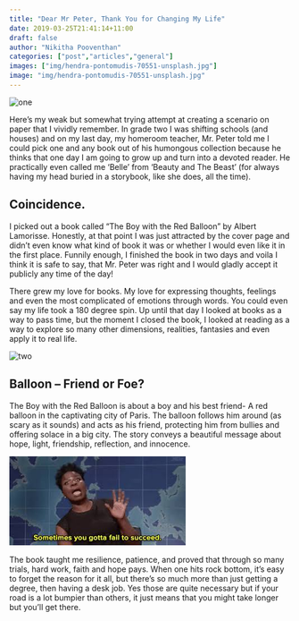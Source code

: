```yaml
---
title: "Dear Mr Peter, Thank You for Changing My Life"
date: 2019-03-25T21:41:14+11:00
draft: false
author: "Nikitha Pooventhan"
categories: ["post","articles","general"]
images: ["img/hendra-pontomudis-70551-unsplash.jpg"]
image: "img/hendra-pontomudis-70551-unsplash.jpg"
---
```


![one](/inline/heading-gifs/nikita25/one.jpg)

Here’s my weak but somewhat trying attempt at creating a scenario on paper that I vividly remember. In grade two I was shifting schools (and houses) and on my last day, my homeroom teacher, Mr. Peter told me I could pick one and any book out of his humongous collection because he thinks that one day I am going to grow up and turn into a devoted reader. He practically even called me ‘Belle’ from ‘Beauty and The Beast’ (for always having my head buried in a storybook, like she does, all the time).

## Coincidence.

I picked out a book called “The Boy with the Red Balloon” by Albert Lamorisse. Honestly, at that point I was just attracted by the cover page and didn’t even know what kind of book it was or whether I would even like it in the first place. Funnily enough, I finished the book in two days and voila I think it is safe to say, that Mr. Peter was right and I would gladly accept it publicly any time of the day!  

There grew my love for books. My love for expressing thoughts, feelings and even the most complicated of emotions through words. You could even say my life took a 180 degree spin. Up until that day I looked at books as a way to pass time, but the moment I closed the book, I looked at reading as a way to explore so many other dimensions, realities, fantasies and even apply it to real life.

![two](/inline/heading-gifs/nikita25/two.gif)

## Balloon – Friend or Foe?

The Boy with the Red Balloon is about a boy and his best friend- A red balloon in the captivating city of Paris. The balloon follows him around (as scary as it sounds) and acts as his friend, protecting him from bullies and offering solace in a big city. The story conveys a beautiful message about hope, light, friendship, reflection, and innocence.

![three](/static/inline/heading-gifs/nikita25/three.jpg)

The book taught me resilience, patience, and proved that through so many trials, hard work, faith and hope pays. When one hits rock bottom, it’s easy to forget the reason for it all, but there’s so much more than just getting a degree, then having a desk job. Yes those are quite necessary but if your road is a lot bumpier than others, it just means that you might take longer but you’ll get there.